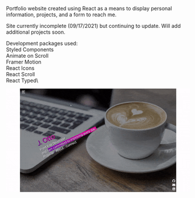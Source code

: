Portfolio website created using React as a means to display personal information, projects, and a form to reach me. 

Site currently incomplete (09/17/2021) but continuing to update. Will add additional projects soon. 

Development packages used:\
Styled Components\
Animate on Scroll\
Framer Motion\
React Icons\
React Scroll\
React Typed\

![Gif to show webpage with scroll functionality.](./src/photos/PortfolioWebsitev1.gif)